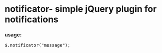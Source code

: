 <h1>notificator- simple jQuery plugin for notifications</h1>
<h3>usage: </h3>

<pre>
$.notificator("message");
</pre>